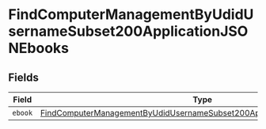 # FindComputerManagementByUdidUsernameSubset200ApplicationJSONEbooks


## Fields

| Field                                                                                                                                                                         | Type                                                                                                                                                                          | Required                                                                                                                                                                      | Description                                                                                                                                                                   |
| ----------------------------------------------------------------------------------------------------------------------------------------------------------------------------- | ----------------------------------------------------------------------------------------------------------------------------------------------------------------------------- | ----------------------------------------------------------------------------------------------------------------------------------------------------------------------------- | ----------------------------------------------------------------------------------------------------------------------------------------------------------------------------- |
| `ebook`                                                                                                                                                                       | [FindComputerManagementByUdidUsernameSubset200ApplicationJSONEbooksEbook](../../models/operations/findcomputermanagementbyudidusernamesubset200applicationjsonebooksebook.md) | :heavy_minus_sign:                                                                                                                                                            | N/A                                                                                                                                                                           |